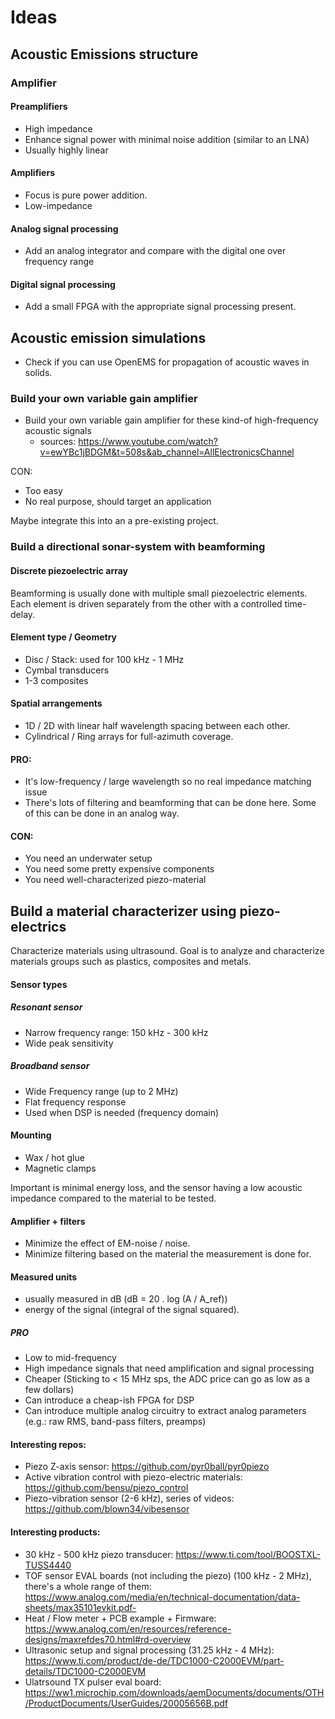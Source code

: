 # Ideas

## Acoustic Emissions structure 
### Amplifier
#### Preamplifiers
- High impedance
- Enhance signal power with minimal noise addition (similar to an LNA)
- Usually highly linear

#### Amplifiers
- Focus is pure power addition.
- Low-impedance

#### Analog signal processing
- Add an analog integrator and compare with the digital one over frequency range

#### Digital signal processing
- Add a small FPGA with the appropriate signal processing present.

## Acoustic emission simulations
- Check if you can use OpenEMS for propagation of acoustic waves in solids.

### Build your own variable gain amplifier
- Build your own variable gain amplifier for these kind-of high-frequency acoustic signals
	- sources: https://www.youtube.com/watch?v=ewYBc1jBDGM&t=508s&ab_channel=AllElectronicsChannel

CON:
- Too easy
- No real purpose, should target an application

Maybe integrate this into an a pre-existing project.

### Build a directional sonar-system with beamforming

#### Discrete piezoelectric array
Beamforming is usually done with multiple small piezoelectric elements. Each element is driven separately from the other with a controlled time-delay.

#### Element type / Geometry
- Disc / Stack: used for 100 kHz - 1 MHz
- Cymbal transducers
- 1-3 composites

#### Spatial arrangements
- 1D / 2D with linear half wavelength spacing between each other.
- Cylindrical / Ring arrays for full-azimuth coverage.


#### PRO:
- It's low-frequency / large wavelength so no real impedance matching issue
- There's lots of filtering and beamforming that can be done here. Some of this can be done in an analog way.

#### CON:
- You need an underwater setup
- You need some pretty expensive components
- You need well-characterized piezo-material

## Build a material characterizer using piezo-electrics
Characterize materials using ultrasound.
Goal is to analyze and characterize materials groups such as plastics, composites and metals.


#### Sensor types
##### Resonant sensor
- Narrow frequency range: 150 kHz - 300 kHz
- Wide peak sensitivity

##### Broadband sensor
- Wide Frequency range (up to 2 MHz) 
- Flat frequency response
- Used when DSP is needed (frequency domain)

#### Mounting
- Wax / hot glue
- Magnetic clamps

Important is minimal energy loss, and the sensor having a low acoustic impedance compared to the material to be tested.

#### Amplifier + filters
- Minimize the effect of EM-noise / noise.
- Minimize filtering based on the material the measurement is done for.

#### Measured units
- usually measured in dB (dB = 20 . log (A / A_ref))
- energy of the signal (integral of the signal squared).


##### PRO
- Low to mid-frequency
- High impedance signals that need amplification and signal processing
- Cheaper (Sticking to < 15 MHz sps, the ADC price can go as low as a few dollars)
- Can introduce a cheap-ish FPGA for DSP 
- Can introduce multiple analog circuitry to extract analog parameters (e.g.: raw RMS, band-pass filters, preamps)

#### Interesting repos:
- Piezo Z-axis sensor: https://github.com/pyr0ball/pyr0piezo
- Active vibration control with piezo-electric materials: https://github.com/bensu/piezo_control
- Piezo-vibration sensor (2-6 kHz), series of videos: https://github.com/blown34/vibesensor

#### Interesting products:
- 30 kHz - 500 kHz piezo transducer: https://www.ti.com/tool/BOOSTXL-TUSS4440
- TOF sensor EVAL boards (not including the piezo) (100 kHz - 2 MHz), there's a whole range of them: https://www.analog.com/media/en/technical-documentation/data-sheets/max35101evkit.pdf- 
- Heat / Flow meter + PCB example + Firmware: https://www.analog.com/en/resources/reference-designs/maxrefdes70.html#rd-overview
- Ultrasonic setup and signal processing (31.25 kHz - 4 MHz): https://www.ti.com/product/de-de/TDC1000-C2000EVM/part-details/TDC1000-C2000EVM
- Ulatrsound TX pulser eval board: https://ww1.microchip.com/downloads/aemDocuments/documents/OTH/ProductDocuments/UserGuides/20005656B.pdf
